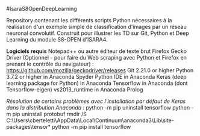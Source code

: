 #IsaraS8OpenDeepLearning

Repository contenant les différents scripts Python nécessaires à la réalisation d'un exemple simple de classification d'images par un réseau neuronal convolutif.
Construit pour illustrer les TD sur Git, Python et Deep Learning du module S8-OPEN d'ISARA4.

**Logiciels requis**
Notepad++ ou autre éditeur de texte brut
Firefox
Gecko Driver (Optionnel - pour faire du Web scraping avec Python et Firefox en prenant le contrôle du navigateur) : https://github.com/mozilla/geckodriver/releases
Git 2.21.0 or higher
Python 3.7.2 or higher in Anaconda
Spyder Python IDE in Anaconda
Keras (deep learning package for Python) in Anaconda
Tensorflow in Anaconda (dont Tensorflow-eigen)
vs2013_runtime in Anaconda
Prolog

*Résolution de certains problèmes avec l'installation par défaut de Keras dans la distribution Anaconda :*
python -m pip uninstall tensorflow
python -m pip uninstall protobuf
rmdir /S C:\Users\cberteletti\AppData\Local\Continuum\anaconda3\Lib\site-packages\tensor*
python -m pip install tensorflow
